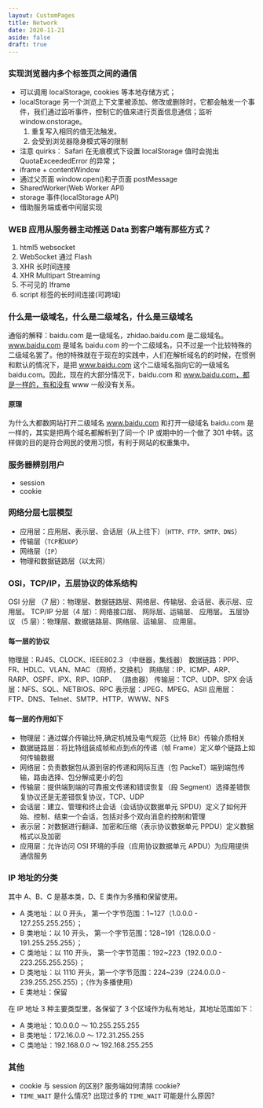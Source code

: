 ```yaml
---
layout: CustomPages
title: Network
date: 2020-11-21
aside: false
draft: true
---
```


### 实现浏览器内多个标签页之间的通信

- 可以调用 localStorage, cookies 等本地存储方式；
- localStorage 另一个浏览上下文里被添加、修改或删除时，它都会触发一个事件，我们通过监听事件，控制它的值来进行页面信息通信；监听 window.onstorage。
  1. 重复写入相同的值无法触发。
  2. 会受到浏览器隐身模式等的限制
- 注意 quirks： Safari 在无痕模式下设置 localStorage 值时会抛出 QuotaExceededError 的异常；
- iframe + contentWindow
- 通过父页面 window.open()和子页面 postMessage
- SharedWorker(Web Worker API)
- storage 事件(localStorage API)
- 借助服务端或者中间层实现

### WEB 应用从服务器主动推送 Data 到客户端有那些方式？

1. html5 websocket
2. WebSocket 通过 Flash
3. XHR 长时间连接
4. XHR Multipart Streaming
5. 不可见的 Iframe
6. script 标签的长时间连接(可跨域)

### 什么是一级域名，什么是二级域名，什么是三级域名

通俗的解释：baidu.com 是一级域名，zhidao.baidu.com 是二级域名。www.baidu.com 是域名 baidu.com 的一个二级域名，只不过是一个比较特殊的二级域名罢了。他的特殊就在于现在的实践中，人们在解析域名的的时候，在惯例和默认的情况下，是把 www.baidu.com 这个二级域名指向它的一级域名 baidu.com。因此，现在的大部分情况下，baidu.com 和 www.baidu.com，都是一样的，有和没有 www 一般没有关系。

#### 原理

为什么大都数网站打开二级域名 www.baidu.com 和打开一级域名 baidu.com 是一样的，其实是把两个域名都解析到了同一个 IP 或期中的一个做了 301 中转。这样做的目的是符合网民的使用习惯，有利于网站的权重集中。

### 服务器辨别用户

- session
- cookie

### 网络分层七层模型

- 应用层：应用层、表示层、会话层（从上往下）（`HTTP、FTP、SMTP、DNS`）
- 传输层（`TCP`和`UDP`）
- 网络层（`IP`）
- 物理和数据链路层（以太网）

### OSI，TCP/IP，五层协议的体系结构

OSI 分层 （7 层）：物理层、数据链路层、网络层、传输层、会话层、表示层、应用层。
TCP/IP 分层（4 层）：网络接口层、 网际层、运输层、 应用层。
五层协议 （5 层）：物理层、数据链路层、网络层、运输层、 应用层。

#### 每一层的协议

物理层：RJ45、CLOCK、IEEE802.3 （中继器，集线器）
数据链路：PPP、FR、HDLC、VLAN、MAC （网桥，交换机）
网络层：IP、ICMP、ARP、RARP、OSPF、IPX、RIP、IGRP、 （路由器）
传输层：TCP、UDP、SPX
会话层：NFS、SQL、NETBIOS、RPC
表示层：JPEG、MPEG、ASII
应用层：FTP、DNS、Telnet、SMTP、HTTP、WWW、NFS

#### 每一层的作用如下

- 物理层：通过媒介传输比特,确定机械及电气规范（比特 Bit）传输介质相关
- 数据链路层：将比特组装成帧和点到点的传递（帧 Frame）定义单个链路上如何传输数据
- 网络层：负责数据包从源到宿的传递和网际互连（包 PackeT）端到端包传输，路由选择、包分解成更小的包
- 传输层：提供端到端的可靠报文传递和错误恢复（段 Segment）选择差错恢复协议还是无差错恢复协议，TCP、UDP
- 会话层：建立、管理和终止会话（会话协议数据单元 SPDU）定义了如何开始、控制、结束一个会话，包括对多个双向消息的控制和管理
- 表示层：对数据进行翻译、加密和压缩（表示协议数据单元 PPDU）定义数据格式以及加密
- 应用层：允许访问 OSI 环境的手段（应用协议数据单元 APDU）为应用提供通信服务

### IP 地址的分类

其中 A、B、C 是基本类，D、E 类作为多播和保留使用。

- A 类地址：以 0 开头， 第一个字节范围：1~127（1.0.0.0 - 127.255.255.255）；
- B 类地址：以 10 开头， 第一个字节范围：128~191（128.0.0.0 - 191.255.255.255）；
- C 类地址：以 110 开头， 第一个字节范围：192~223（192.0.0.0 - 223.255.255.255）；
- D 类地址：以 1110 开头，第一个字节范围：224~239（224.0.0.0 - 239.255.255.255）；（作为多播使用）
- E 类地址：保留

在 IP 地址 3 种主要类型里，各保留了 3 个区域作为私有地址，其地址范围如下：

- A 类地址：10.0.0.0 ～ 10.255.255.255
- B 类地址：172.16.0.0 ～ 172.31.255.255
- C 类地址：192.168.0.0 ～ 192.168.255.255

### 其他

- cookie 与 session 的区别? 服务端如何清除 cookie?
- `TIME_WAIT` 是什么情况? 出现过多的 `TIME_WAIT` 可能是什么原因?
